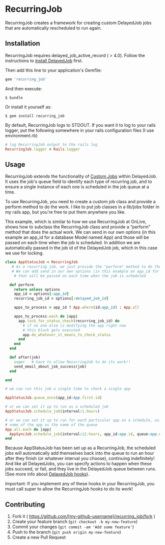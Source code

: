 # RecurringJob

RecurringJob creates a framework for creating custom DelayedJob jobs that are automatically rescheduled to run again.

## Installation
RecurringJob requires delayed_job_active_record ( > 4.0).
Follow the instructions to [install DelayedJob](https://github.com/collectiveidea/delayed_job_active_record) first.

Then add this line to your application's Gemfile:

```ruby
gem 'recurring_job'
```

And then execute:

    $ bundle

Or install it yourself as:

    $ gem install recurring_job

By default, RecurringJob logs to STDOUT. If you want it to log to your rails logger, put the following somewhere in your rails configuration files
(I use environment.rb)

```ruby
# log RecurringJob output to the rails log
RecurringJob.logger = Rails.logger
```

## Usage

RecurringJob extends the functionality of [Custom Jobs](https://github.com/collectiveidea/delayed_job#custom-jobs)
within DelayedJob. It uses the job's queue field to identify each type of recurring job, and to ensure a single instance of each
one is scheduled in the job queue at a time.

To use RecurringJob, you need to create a custom job class and provide a perform method to do the work.
I like to put job classes in a lib/jobs folder in my rails app, but you're free to put them anywhere you like.

This example, which is similar to how we use RecurringJob at OnLive, shows how to subclass the RecurringJob class and provide a “perform” method that does the actual work.
We can send in our own options (in this example an app_id for a database Model named App) and those will be passed on each
time when the job is scheduled.  In addition we are automatically passed in the job id of the DelayedJob job, which in this
case we use for locking.

```ruby
class AppStatusJob < RecurringJob
   # As a recurring job, we just provide the "perform" method to do the actual work
   # We can add send in our own options (in this example an app_id for a database model named App)
    # that will be passed on each time when the job is scheduled

  def perform
    return unless options
    app_id = options[:app_id]
    recurring_job_id = options[:delayed_job_id]

    apps_to_process = app_id ? App.where(id:app_id) : App.all

    apps_to_process.each do |app|
      app.lock_for_status_check(recurring_job_id) do
        # if no one else is modifying the app right now
        # this block gets executed
        app.do_whatever_it_means_to_check_status
      end
    end
  end

  def after(job)
    super   # have to allow RecurringJob to do its work!!
    send_email_about_job_success(job)
  end

end

# we can run this job a single time to check a single app

AppStatusJob.queue_once(app_id:App.first.id)

# or we can set it up to run as a scheduled job
AppStatusJob.schedule_job(interval:1.hours)

# or we can set it up to run for each particular app on a schedule, using the (unique)
# name of the app as the name of the queue
App.all.each do |app|
  AppSyncJob.schedule_job(interval:12.hours, app_id:app.id, queue:app.name)
end
```

Because AppStatusJob has been set up as a RecurringJob, the scheduled jobs will automatically add themselves back into the
queue to run an hour after they finish (or whatever interval you choose), continuing indefinitely! And like all DelayedJobs,
you can specify actions to happen when these jobs succeed, or fail, and they live in the DelayedJob queue between runs.
(See more info about [DelayedJob hooks](https://github.com/collectiveidea/delayed_job#hooks)).

Important: If you implement any of these hooks in your RecurringJob, you must call super to allow the RecurringJob hooks
to do its work!

## Contributing

1. Fork it ( https://github.com/[my-github-username]/recurring_job/fork )
2. Create your feature branch (`git checkout -b my-new-feature`)
3. Commit your changes (`git commit -am 'Add some feature'`)
4. Push to the branch (`git push origin my-new-feature`)
5. Create a new Pull Request
